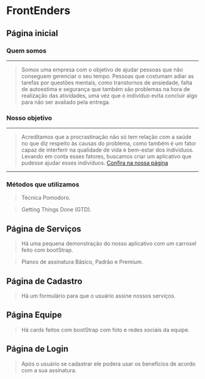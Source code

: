 # FrontEnders



## Página inicial
### Quem somos
---

>Somos uma empresa com o objetivo de ajudar pessoas que não conseguem gerenciar o seu tempo. Pessoas que costumam adiar as tarefas por questões mentais, como transtornos de ansiedade, falta de autoestima e segurança que também são problemas na hora de realização das atividades, uma vez que o indivíduo evita concluir algo para não ser avaliado pela entrega.

### Nosso objetivo
---
>Acreditamos que a procrastinação não só tem relação com a saúde no que diz respeito às causas do problema, como também é um fator capaz de interferir na qualidade de vida e bem-estar dos indivíduos. Levando em conta esses fatores, buscamos criar um aplicativo que pudesse ajudar esses indivíduos.
[Confira na nossa página](https://github.com/Julioxli/testfrontenders/blob/main/FronEnders/inicio.html)
---

### Métodos que utilizamos
>Técnica Pomodoro.

>Getting Things Done (GTD).

## Página de Serviços
> Há uma pequena demonstração do nosso aplicativo com um carrosel feito com bootStrap.

> Planos de assinatura Básico, Padrão e Premium.

## Página de Cadastro 
> Há um formulário para que o usuário assine nossos serviços.

## Página Equipe
> Há cards feitos com bootStrap com foto e redes sociais da equipe.


## Página de Login
> Após o usuário se cadastrar ele podera usar os benefícios de acordo com a sua assinatura.






